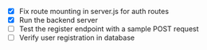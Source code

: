 - [x] Fix route mounting in server.js for auth routes
- [x] Run the backend server
- [ ] Test the register endpoint with a sample POST request
- [ ] Verify user registration in database
